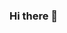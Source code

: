 ### Hi there 👋

<!--
**soshubh/soshubh** is a ✨ _special_ ✨ repository because its `README.md` (this file) appears on your GitHub profile.

Here are some ideas to get you started:

- 🔭 I’m currently working on Web-Devlopment 
- 🌱 I’m currently learning Js
- 👯 I’m looking to collaborate on Js
- 📫 How to reach me: intagra: so_shubh
-->
